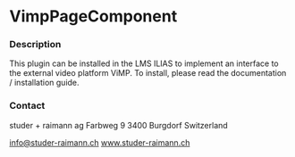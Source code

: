 VimpPageComponent
============
### Description
This plugin can be installed in the LMS ILIAS to implement an interface to the external video platform ViMP. To install, please read the documentation / installation guide.

### Contact
studer + raimann ag
Farbweg 9
3400 Burgdorf
Switzerland

info@studer-raimann.ch
www.studer-raimann.ch